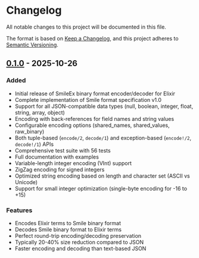 # Changelog

All notable changes to this project will be documented in this file.

The format is based on [Keep a Changelog](https://keepachangelog.com/en/1.0.0/),
and this project adheres to [Semantic Versioning](https://semver.org/spec/v2.0.0.html).

## [0.1.0] - 2025-10-26

### Added

- Initial release of SmileEx binary format encoder/decoder for Elixir
- Complete implementation of Smile format specification v1.0
- Support for all JSON-compatible data types (null, boolean, integer, float, string, array, object)
- Encoding with back-references for field names and string values
- Configurable encoding options (shared_names, shared_values, raw_binary)
- Both tuple-based (`encode/2`, `decode/1`) and exception-based (`encode!/2`, `decode!/1`) APIs
- Comprehensive test suite with 56 tests
- Full documentation with examples
- Variable-length integer encoding (VInt) support
- ZigZag encoding for signed integers
- Optimized string encoding based on length and character set (ASCII vs Unicode)
- Support for small integer optimization (single-byte encoding for -16 to +15)

### Features

- Encodes Elixir terms to Smile binary format
- Decodes Smile binary format to Elixir terms
- Perfect round-trip encoding/decoding preservation
- Typically 20-40% size reduction compared to JSON
- Faster encoding and decoding than text-based JSON

[0.1.0]: https://github.com/thanos/smile_ex/releases/tag/v0.1.0

